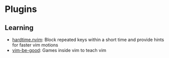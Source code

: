 # Plugins

## Learning

- [hardtime.nvim](https://github.com/m4xshen/hardtime.nvim):
  Block repeated keys within a short time
  and provide hints for faster vim motions
- [vim-be-good](https://github.com/ThePrimeagen/vim-be-good):
  Games inside vim to teach vim

